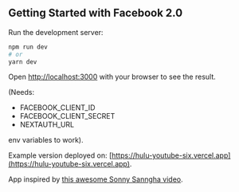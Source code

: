 ## Getting Started with Facebook 2.0

Run the development server:

```bash
npm run dev
# or
yarn dev
```

Open [http://localhost:3000](http://localhost:3000) with your browser to see the result.

(Needs:

- FACEBOOK_CLIENT_ID
- FACEBOOK_CLIENT_SECRET
- NEXTAUTH_URL

env variables to work).

Example version deployed on: [https://hulu-youtube-six.vercel.app](https://hulu-youtube-six.vercel.app).

App inspired by [this awesome Sonny Sanngha video](https://www.youtube.com/watch?v=dBotWYKYYWc).
